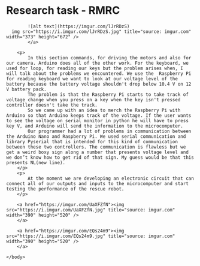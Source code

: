 Research task - RMRC
====================







			![alt text](https://imgur.com/lJrRDzS)
      img src="https://i.imgur.com/lJrRDzS.jpg" title="source: imgur.com" width="373" height="672" />
			</a>

		<p>
			In this section commands, for driving the motors and also for our camera. Arduino does all of the other work. For the keyboard, we used for loop, for reading our keys but the problem arises when, I will talk about the problems we encountered. We use the  Raspberry Pi for reading keyboard we want to look at our voltage level of the battery because the battery voltage shouldn't drop below 10.4 V on 12 V battery pack.
			The problem is that the Raspberry Pi starts to take track of voltage change when you press on a key when the key isn't pressed controller doesn't take the track.
			So we came up with an idea to merch the Raspberry Pi with Arduino so that Arduino keeps track of the voltage. If the user wants to see the voltage on serial monitor in python he will have to press key V, and Arduino will send the information to the microcomputer.
			Our programmer had a lot of problems in communication between the Arduino Nano and Raspberry Pi. We used serial communication and library Pyserial that is intended for this kind of communication between these two controllers. The communication is flawless but we get a weird boxy sign along a number that presents voltage level and we don’t know how to get rid of that sign. My guess would be that this presents NL(new line).
		</p> 
		<p>
			At the moment we are developing an electronic circuit that can connect all of our outputs and inputs to the microcomputer and start testing the performance of the rescue robot.
		</p>

		<a href="https://imgur.com/UaXFZfN"><img src="https://i.imgur.com/UaXFZfN.jpg" title="source: imgur.com" width="390" height="520" /> 
		</a>

		<a href="https://imgur.com/EQs24m9"><img src="https://i.imgur.com/EQs24m9.jpg" title="source: imgur.com" width="390" height="520" />
		</a>

	</body>
</html>

